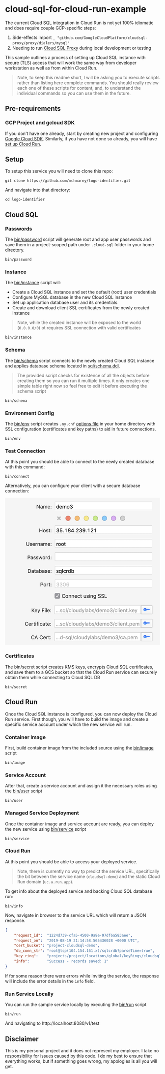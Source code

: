 # cloud-sql-for-cloud-run-example

The current Cloud SQL integration in Cloud Run is not yet 100% idiomatic and does require couple GCP-specific steps:

1. Side-effects import `_ "github.com/GoogleCloudPlatform/cloudsql-proxy/proxy/dialers/mysql"`
2. Needing to run [Cloud SQL Proxy](https://cloud.google.com/sql/docs/mysql/quickstart-proxy-test) during local development or testing

This sample outlines a process of setting up Cloud SQL instance with secure (TLS) access that will work the same way from developer workstation as well as from within Cloud Run.

> Note, to keep this readme short, I will be asking you to execute scripts rather than listing here complete commands. You should really review each one of these scripts for content, and, to understand the individual commands so you can use them in the future.

## Pre-requirements

### GCP Project and gcloud SDK

If you don't have one already, start by creating new project and configuring [Google Cloud SDK](https://cloud.google.com/sdk/docs/). Similarly, if you have not done so already, you will have [set up Cloud Run](https://cloud.google.com/run/docs/setup).

## Setup

To setup this service you will need to clone this repo:

```shell
git clone https://github.com/mchmarny/logo-identifier.git
```

And navigate into that directory:

```shell
cd logo-identifier
```

## Cloud SQL

### Passwords

The [bin/password](bin/password) script will generate root and app user passwords and save them in a project-scoped path under `.cloud-sql` folder in your home directory.

```shell
bin/password
```

### Instance

The [bin/instance](bin/instance) script will:

* Create a Cloud SQL instance and set the default (root) user credentials
* Configure MySQL database in the new Cloud SQL instance
* Set up application database user and its credentials
* Create and download client SSL certificates from the newly created instance

> Note, while the created instance will be exposed to the world (`0.0.0.0/0`) ot requires SSL connection with valid certificates

```shell
bin/instance
```

### Schema

The [bin/schema](bin/schema) script connects to the newly created Cloud SQL instance and applies database schema located in [sql/schema.ddl](sql/schema.ddl).

> The provided script checks for existence of all the objects before creating them so you can run it multiple times. it only creates one simple table right now so feel free to edit it before executing the schema script

```shell
bin/schema
```

### Environment Config

The [bin/env](bin/env) script creates `.my.cnf` [options file](https://dev.mysql.com/doc/refman/8.0/en/option-files.html) in your home directory with SSL configuration (certificates and key paths) to aid in future connections.

```shell
bin/env
```

### Test Connection

At this point you should be able to connect to the newly created database with this command:

```shell
bin/connect
```

Alternatively, you can configure your client with a secure database connection:

![](img/connui.png)

### Certificates

The [bin/secret](bin/secret) script creates KMS keys, encrypts Cloud SQL certificates, and save them to a GCS bucket so that the Cloud Run service can securely obtain them while connecting to Cloud SQL DB

```shell
bin/secret
```

## Cloud Run

Once the Cloud SQL instance is configured, you can now deploy the Cloud Run service. First though, you will have to build the image and create a specific service account under which the new service will run.

### Container Image

First, build container image from the included source using the [bin/image](bin/image) script

```shell
bin/image
```

### Service Account

After that, create a service account and assign it the necessary roles using the [bin/user](bin/user) script

```shell
bin/user
```

### Managed Service Deployment

Once the container image and service account are ready, you can deploy the new service using [bin/service](bin/service) script

```shell
bin/service
```

### Cloud Run

At this point you should be able to access your deployed service.

> Note, there is currently no way tp predict the service URL, specifically the bit between the service name (`cloudsql-demo`) and the static Cloud Run domain (`uc.a.run.app`).

To get info about the deployed service and backing Cloud SQL database run:

```shell
bin/info
```

Now, navigate in browser to the service URL which will return a JSON response.

```json
{
    "request_id":  "1224d739-cfa5-4500-9a8e-97df6a583aee",
    "request_on":  "2019-08-19 21:14:58.565436028 +0000 UTC",
    "cert_bucket": "project-cloudsql-demo",
    "db_conn_str": "root@tcp(104.154.161.x)/sqlcrdb?parseTime=true",
    "key_ring":    "projects/project/locations/global/keyRings/cloudsql-demo",
    "info":        "Success - records saved: 1"
}
```

If for some reason there were errors while inviting the service, the response will include the error details in the `info` field.

### Run Service Locally

You can run the sample service locally by executing the [bin/run](bin/run) script

```shell
bin/run
```

And navigating to http://localhost:8080/v1/test

## Disclaimer

This is my personal project and it does not represent my employer. I take no responsibility for issues caused by this code. I do my best to ensure that everything works, but if something goes wrong, my apologies is all you will get.
